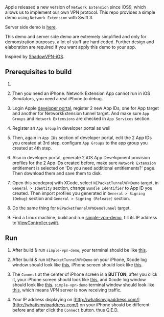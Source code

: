 Apple released a new version of `Network Extension` since iOS9, which allows us to implement our own VPN protocol. This repo provides a simple demo using `Network Extension` with Swift 3.

Server side demo is [here](https://github.com/lxdcn/simple-vpn-demo).

This demo and server side demo are extremely simplified and only for demonstration purposes, a lot of stuff are hard coded. Further design and elaboration are required if you want apply this demo to your app.

Inspired by [ShadowVPN-iOS](https://github.com/clowwindy/ShadowVPN-iOS).

## Prerequisites to build

1. ~~~First, you need to request NetworkExtension entitlement for your Apple ID from Apple by filling the form here: https://developer.apple.com/contact/network-extension. From my experience, it gonna take 2-6 weeks for Apple to process your request.~~~  2017-12-16 Update: This is no longer needed.

2. Then you need an iPhone. Network Extension App cannot run in iOS Simulators, you need a real iPhone to debug.

3. Login Apple [developer portal](https://developer.apple.com/account/ios/certificate), register 2 new App IDs, one for App target and another for NetworkExtension tunnel target. And make sure `App Groups` and `Network Extensions` are checked in `App Services` section.

4. Register an `App Group` in developer portal as well

5. Then, again in `App IDs` section of developer portal, edit the 2 App IDs you created at 3rd step, configure `App Groups` to the app group you created at 4th step.

6. Also in developer portal, generate 2 iOS App Development provision profiles for the 2 App IDs created before, make sure `Network Extension` entitlement is selected on 'Do you need additional entitlements?' page. Then download them and save them to disk.

7. Open this xcodeproj with XCode, select `NEPacketTunnelVPNDemo` target, in `General > Identity` section, change `Bundle Identifier` to App ID you created. Then import profiles you generated in `General > Signing (Debug)` section and `General > Signing (Release)` section.

8. Do the same thing for `NEPacketTunnelVPNDemoTunnel` target.

9. Find a Linux machine, build and run [simple-vpn-demo](https://github.com/lxdcn/simple-vpn-demo), fill its IP address to [ViewController.swift](https://github.com/lxdcn/NEPacketTunnelVPNDemo/blob/master/NEPacketTunnelVPNDemo/ViewController.swift#L18).

## Run

1. After build & run `simple-vpn-demo`, your terminal should be like [this](https://raw.githubusercontent.com/lxdcn/NEPacketTunnelVPNDemo/master/doc/simple-vpn-demo-terminal-before.png).

2. After build & run `NEPacketTunnelVPNDemo` on your iPhone, Xcode log window should look like [this](https://raw.githubusercontent.com/lxdcn/NEPacketTunnelVPNDemo/master/doc/xcode-log-window-before.png), iPhone screen should look like [this](https://raw.githubusercontent.com/lxdcn/NEPacketTunnelVPNDemo/master/doc/iphone-before.png).

3. The `Connect` at the center of iPhone screen is a **BUTTON**, after you click it, your iPhone screen should look like [this](https://raw.githubusercontent.com/lxdcn/NEPacketTunnelVPNDemo/master/doc/iphone-after.png), and Xcode log window should look like [this](https://raw.githubusercontent.com/lxdcn/NEPacketTunnelVPNDemo/master/doc/xcode-log-window-after.png). `simple-vpn-demo` terminal window should look like [this](https://raw.githubusercontent.com/lxdcn/NEPacketTunnelVPNDemo/master/doc/simple-vpn-demo-terminal-after.png), which means VPN server is now receiving traffic.

4. Your IP address displaying on [http://whatismyipaddress.com/](http://whatismyipaddress.com/) on your iPhone should be different before and after click the `Connect` button. thus Q.E.D.

